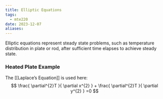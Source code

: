```yaml
---
title: Elliptic Equations
tags:
  - mte220
date: 2023-12-07
aliases:
---
```

Elliptic equations represent steady state problems, such as temperature distribution in plate or rod, after sufficient time elapses to achieve steady state.

### Heated Plate Example

The [[Laplace’s Equation]] is used here:
$$
\frac{ \partial^{2}T }{ \partial x^{2} } + \frac{ \partial^{2}T }{ \partial y^{2} } =0
$$